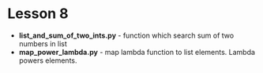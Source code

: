 # Lesson 8
+ __list_and_sum_of_two_ints.py__ - function which search sum of two numbers in list
+ __map_power_lambda.py__ - map lambda function to list elements. Lambda powers elements.